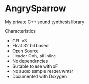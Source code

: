 AngrySparrow
============

My private C++ sound synthesis library

Characteristics
- GPL v3
- Float 32 bit based
- Open Source
- Header Only, all inline 
- No dependencies
- Suitable to use with oF
- No audio sample reader/writer
- Documented with Doxygen

